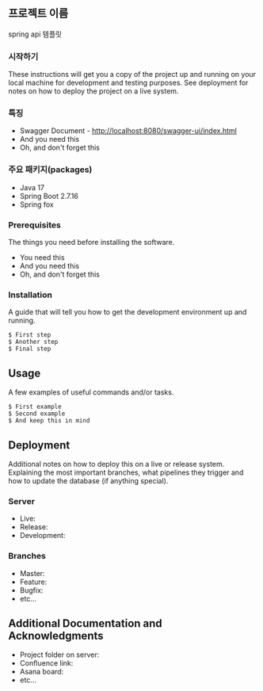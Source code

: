 ## 프로젝트 이름
spring api 템플릿

### 시작하기

These instructions will get you a copy of the project up and running on your local machine for development and testing purposes. See deployment for notes on how to deploy the project on a live system.


### 특징
* Swagger Document - [http://localhost:8080/swagger-ui/index.html](http://localhost:8080/swagger-ui/index.html#/exception-test-controller)
* And you need this
* Oh, and don't forget this


### 주요 패키지(packages)
* Java 17
* Spring Boot 2.7.16
* Spring fox


### Prerequisites

The things you need before installing the software.

* You need this
* And you need this
* Oh, and don't forget this

### Installation

A guide that will tell you how to get the development environment up and running.

```
$ First step
$ Another step
$ Final step
```

## Usage

A few examples of useful commands and/or tasks.

```
$ First example
$ Second example
$ And keep this in mind
```

## Deployment

Additional notes on how to deploy this on a live or release system. Explaining the most important branches, what pipelines they trigger and how to update the database (if anything special).

### Server

* Live:
* Release:
* Development:

### Branches

* Master: 
* Feature:
* Bugfix:
* etc...

## Additional Documentation and Acknowledgments

* Project folder on server:
* Confluence link:
* Asana board:
* etc...

